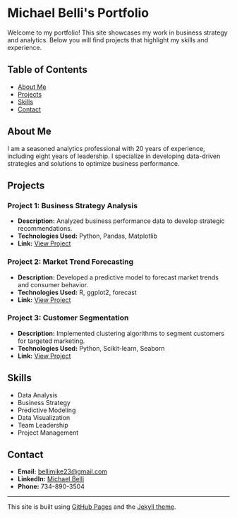 # Michael Belli's Portfolio

Welcome to my portfolio! This site showcases my work in business strategy and analytics. Below you will find projects that highlight my skills and experience.

## Table of Contents

- [About Me](#about-me)
- [Projects](#projects)
- [Skills](#skills)
- [Contact](#contact)

## About Me

I am a seasoned analytics professional with 20 years of experience, including eight years of leadership. I specialize in developing data-driven strategies and solutions to optimize business performance.

## Projects

### Project 1: Business Strategy Analysis
- **Description:** Analyzed business performance data to develop strategic recommendations.
- **Technologies Used:** Python, Pandas, Matplotlib
- **Link:** [View Project](#)

### Project 2: Market Trend Forecasting
- **Description:** Developed a predictive model to forecast market trends and consumer behavior.
- **Technologies Used:** R, ggplot2, forecast
- **Link:** [View Project](#)

### Project 3: Customer Segmentation
- **Description:** Implemented clustering algorithms to segment customers for targeted marketing.
- **Technologies Used:** Python, Scikit-learn, Seaborn
- **Link:** [View Project](#)

## Skills

- Data Analysis
- Business Strategy
- Predictive Modeling
- Data Visualization
- Team Leadership
- Project Management

## Contact

- **Email:** [bellimike23@gmail.com](mailto:bellimike23@gmail.com)
- **LinkedIn:** [Michael Belli](https://www.linkedin.com/in/michaelbelli/)
- **Phone:** 734-890-3504

---

This site is built using [GitHub Pages](https://pages.github.com/) and the [Jekyll theme](https://jekyllrb.com/).


